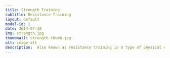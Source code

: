 ```yaml
---
title: Strength Training
subtitle: Resistance Training
layout: default
modal-id: 1
date: 2014-07-18
img: strength.jpg
thumbnail: strength-thumb.jpg
alt: image-alt
description:  Also known as resistance training is a type of physical conditioning in which muscles are exercised by being worked against an opposing force (as by lifting weights) to increase strength.
---
```

